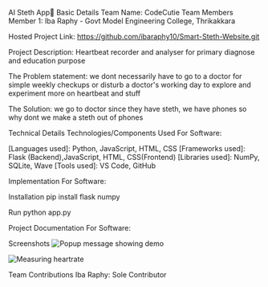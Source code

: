 AI Steth App🎯
Basic Details
Team Name: CodeCutie
Team Members
Member 1: Iba Raphy - Govt Model Engineering College, Thrikakkara

Hosted Project Link: 
https://github.com/ibaraphy10/Smart-Steth-Website.git

Project Description:
Heartbeat recorder and analyser for primary diagnose and education purpose

The Problem statement: 
we dont necessarily have to go to a doctor for simple weekly checkups or disturb a doctor's working day to explore and experiment more on heartbeat and stuff

The Solution: 
we go to doctor since they have steth, we have phones so why dont we make a steth out of phones

Technical Details
Technologies/Components Used
For Software:

[Languages used]: Python, JavaScript, HTML, CSS
[Frameworks used]: Flask (Backend),JavaScript, HTML, CSS(Frontend)
[Libraries used]: NumPy, SQLite, Wave 
[Tools used]: VS Code, GitHub

Implementation
For Software:

Installation
pip install flask numpy

Run
python app.py

Project Documentation
For Software:

Screenshots
![Popup message showing demo](https://github.com/user-attachments/assets/65c1dd12-cf94-49e6-9f98-b4dae9c98e31)

![Measuring heartrate](https://github.com/user-attachments/assets/15ef7e49-6a6d-44bd-908d-8d3eab2ed965)





Team Contributions
Iba Raphy: Sole Contributor
